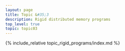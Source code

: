 ```yaml
---
layout: page
title: Topic &#35;3
description: Rigid distributed memory programs
top_level: true
topic: topic03
---
```


{% include_relative topic_rigid_programs/index.md %}

